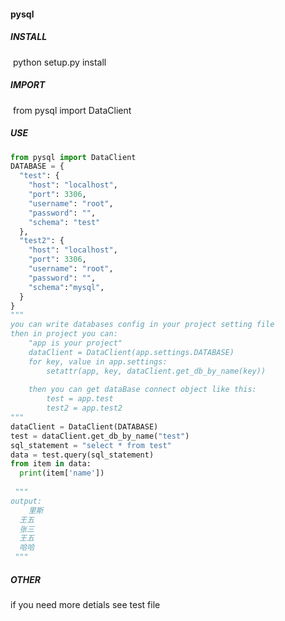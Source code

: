 #### pysql

##### INSTALL

​	 python setup.py install 

##### IMPORT

​	from pysql import DataClient

##### USE

```python
from pysql import DataClient
DATABASE = {
  "test": {
    "host": "localhost",
    "port": 3306,
    "username": "root",
    "password": "",
    "schema": "test"
  },
  "test2": {
    "host": "localhost",
    "port": 3306,
    "username": "root",
    "password": "",
    "schema":"mysql",
  }
}
"""
you can write databases config in your project setting file
then in project you can:
	"app is your project"
	dataClient = DataClient(app.settings.DATABASE)
	for key, value in app.settings:
		setattr(app, key, dataClient.get_db_by_name(key))
	
	then you can get dataBase connect object like this:
		test = app.test
		test2 = app.test2
"""
dataClient = DataClient(DATABASE)
test = dataClient.get_db_by_name("test")
sql_statement = "select * from test"
data = test.query(sql_statement)
from item in data:
  print(item['name'])
  
 """
output:
 	里斯
  王五
  张三
  王五
  哈哈
 """
```

##### OTHER

if you need more detials see test file